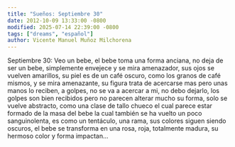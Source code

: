```yaml
---
title: "Sueños: Septiembre 30"
date: 2012-10-09 13:33:00 -0800
modified: 2025-07-14 22:39:00 -0800
tags: ["dreams", "español"]
author: Vicente Manuel Muñoz Milchorena
---
```

Septiembre 30:
Veo un bebe, el bebe toma una forma anciana, no deja de ser un bebe, 
simplemente envejece y se mira amenazador, sus ojos se vuelven amarillos, 
su piel es de un café oscuro, como los granos de café mismos, y se mira 
amenazante, su figura trata de acercarse mas pero unas manos lo reciben, a 
golpes, no se va a acercar a mi, no debo dejarlo, los golpes son bien 
recibidos pero no parecen alterar mucho su forma, solo se vuelve abstracto, 
como una clase de tallo chueco el cual parece estar formado de la masa del 
bebe la cual también se ha vuelto un poco sanguinolenta, es como un 
tentáculo, una rama, sus colores siguen siendo oscuros, el bebe se transforma 
en una rosa, roja, totalmente madura, su hermoso color y forma impactan... 
